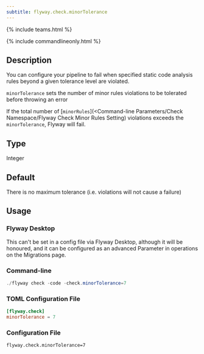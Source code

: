 ```yaml
---
subtitle: flyway.check.minorTolerance
---
```


{% include teams.html %}

{% include commandlineonly.html %}

## Description

You can configure your pipeline to fail when specified static code analysis rules beyond a given tolerance level are violated.

`minorTolerance` sets the number of minor rules violations to be tolerated before throwing an error

If the total number of [`minorRules`](<Command-line Parameters/Check Namespace/Flyway Check Minor Rules Setting) violations exceeds the `minorTolerance`, Flyway will fail.

## Type

Integer

## Default

There is no maximum tolerance (i.e. violations will not cause a failure)

## Usage

### Flyway Desktop

This can't be set in a config file via Flyway Desktop, although it will be honoured, and it can be configured as an advanced Parameter in operations on the Migrations page.

### Command-line

```powershell
./flyway check -code -check.minorTolerance=7
```

### TOML Configuration File

```toml
[flyway.check]
minorTolerance = 7
```

### Configuration File

```properties
flyway.check.minorTolerance=7
```
